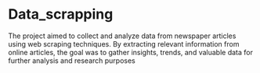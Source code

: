 # Data_scrapping
The project aimed to collect and analyze data from newspaper articles using web scraping techniques. By extracting relevant information from online articles, the goal was to gather insights, trends, and valuable data for further analysis and research purposes
